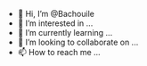- 👋 Hi, I’m @Bachouile
- 👀 I’m interested in ...
- 🌱 I’m currently learning ...
- 💞️ I’m looking to collaborate on ...
- 📫 How to reach me ...

<!---
Bachouile/Bachouile is a ✨ special ✨ repository because its `README.md` (this file) appears on your GitHub profile.
You can click the Preview link to take a look at your changes.
--->

